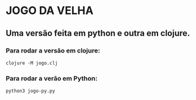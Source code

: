 # JOGO DA VELHA 
## Uma versão feita em python e outra em clojure.
### Para rodar a versão em clojure: 
`clojure -M jogo.clj`
### Para rodar a verão em Python:
`python3 jogo-py.py`
